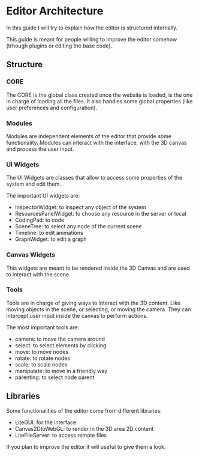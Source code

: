 # Editor Architecture

In this guide I will try to explain how the editor is structured internally.

This guide is meant for people willing to improve the editor somehow (trhough plugins or editing the base code).

## Structure

### CORE

The CORE is the global class created once the website is loaded, is the one in charge of loading all the files.
It also handles some global properties (like user preferences and configuration).

### Modules

Modules are independent elements of the editor that provide some functionality.
Modules can interact with the interface, with the 3D canvas and process the user input.

### UI Widgets

The UI Widgets are classes that allow to access some properties of the system and edit them.

The important UI widgets are:

- InspectorWidget: to inspect any object of the system
- ResourcesPanelWidget: to choose any resource in the server or local
- CodingPad: to code
- SceneTree: to select any node of the current scene
- Timeline: to edit animations
- GraphWidget: to edit a graph

### Canvas Widgets

This widgets are meant to be rendered inside the 3D Canvas and are used to interact with the scene.

### Tools

Tools are in charge of giving ways to interact with the 3D content. Like moving objects in the scene, or selecting, or moving the camera.
They can intercept user input inside the canvas to perform actions.

The most important tools are:

- camera: to move the camera around
- select: to select elements by clicking
- move: to move nodes
- rotate: to rotate nodes
- scale: to scale nodes
- manipulate: to move in a friendly way
- parenting: to select node parent

## Libraries

Some functionalities of the editor come from different libraries:

- LiteGUI: for the interface
- Canvas2DtoWebGL: to render in the 3D area 2D content
- LiteFileServer: to access remote files

If you plan to improve the editor it will useful to give them a look.


